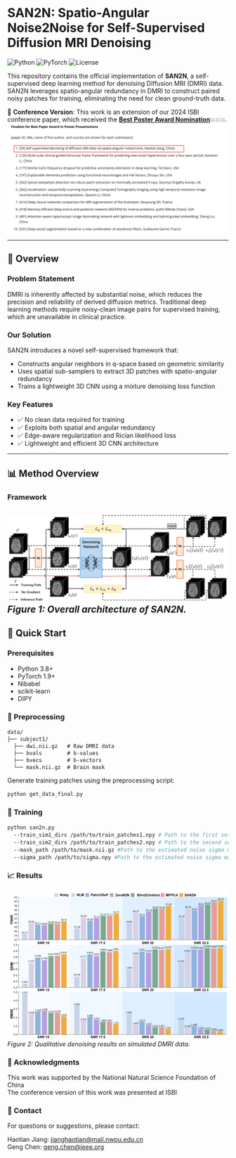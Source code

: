 # SAN2N: Spatio-Angular Noise2Noise for Self-Supervised Diffusion MRI Denoising

![Python](https://img.shields.io/badge/Python-3.8%2B-blue)
![PyTorch](https://img.shields.io/badge/PyTorch-1.9%2B-orange)
![License](https://img.shields.io/badge/License-MIT-green)

This repository contains the official implementation of **SAN2N**, a self-supervised deep learning method for denoising Diffusion MRI (DMRI) data. SAN2N leverages spatio-angular redundancy in DMRI to construct paired noisy patches for training, eliminating the need for clean ground-truth data.

📌 **Conference Version**: This work is an extension of our 2024 ISBI conference paper, which received the **[Best Poster Award Nomination](https://biomedicalimaging.org/2024/best-paper-award-finalists-announced-2/)**💥💥💥.
![best](./figures/bestpaper.png)  

---

## 🧠 Overview

### Problem Statement
DMRI is inherently affected by substantial noise, which reduces the precision and reliability of derived diffusion metrics. Traditional deep learning methods require noisy-clean image pairs for supervised training, which are unavailable in clinical practice.

### Our Solution
SAN2N introduces a novel self-supervised framework that:
- Constructs angular neighbors in q-space based on geometric similarity
- Uses spatial sub-samplers to extract 3D patches with spatio-angular redundancy
- Trains a lightweight 3D CNN using a mixture denoising loss function

### Key Features
- ✅ No clean data required for training
- ✅ Exploits both spatial and angular redundancy
- ✅ Edge-aware regularization and Rician likelihood loss
- ✅ Lightweight and efficient 3D CNN architecture

---

## 📊 Method Overview

### Framework
![Framework](./figures/frame.png)  
*Figure 1: Overall architecture of SAN2N.*
---

## 🚀 Quick Start

### Prerequisites
- Python 3.8+
- PyTorch 1.9+
- Nibabel
- scikit-learn
- DIPY


### 📁 Preprocessing
```shell 
data/
├── subject1/
  ├── dwi.nii.gz   # Raw DMRI data
  ├── bvals        # b-values
  ├── bvecs        # b-vectors
  └── mask.nii.gz  # Brain mask
```

Generate training patches using the preprocessing script:
```bash
python get_data_final.py 
```


### 🧪 Training
```bash
python san2n.py 
  --train_sim1_dirs /path/to/train_patches1.npy # Path to the first set of noisy patches\
  --train_sim2_dirs /path/to/train_patches2.npy # Path to the second set of noisy patches\
  --mask_path /path/to/mask.nii.gz #Path to the estimated noise sigma map\
  --sigma_path /path/to/sigma.npy #Path to the estimated noise sigma map\
```
### 📈 Results
![Results](./figures/qresult.png)  
*Figure 2: Qualitative denoising results on simulated DMRI data.*

### 🙏 Acknowledgments
This work was supported by the National Natural Science Foundation of China\
The conference version of this work was presented at ISBI 


### 📧 Contact
For questions or suggestions, please contact:

Haotian Jiang: jianghaotian@mail.nwpu.edu.cn\
Geng Chen: geng.chen@ieee.org
